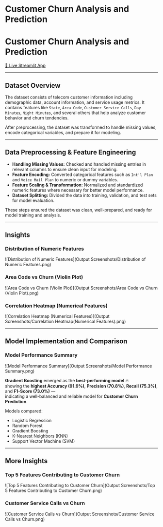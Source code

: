 # Customer Churn Analysis and Prediction

# Customer Churn Analysis and Prediction

[🔗 Live Streamlit App](https://customerchurnanalysisandprediction-vytvdffnz8j6mjwzgyvgcd.streamlit.app/)

---

## Dataset Overview

The dataset consists of telecom customer information including demographic data, account information, and service usage metrics. It contains features like `State`, `Area Code`, `Customer Service Calls`, `Day Minutes`, `Night Minutes`, and several others that help analyze customer behavior and churn tendencies.  

After preprocessing, the dataset was transformed to handle missing values, encode categorical variables, and prepare it for modeling.

---

## Data Preprocessing & Feature Engineering

- **Handling Missing Values:** Checked and handled missing entries in relevant columns to ensure clean input for modeling.  
- **Feature Encoding:** Converted categorical features such as `Int'l Plan` and `Voice Mail Plan` to numeric or dummy variables.  
- **Feature Scaling & Transformation:** Normalized and standardized numeric features where necessary for better model performance.  
- **Dataset Splitting:** Divided the data into training, validation, and test sets for model evaluation.  

These steps ensured the dataset was clean, well-prepared, and ready for model training and analysis.

---

## Insights

### Distribution of Numeric Features
![Distribution of Numeric Features](Output Screenshots/Distribution of Numeric Features.png)

### Area Code vs Churn (Violin Plot)
![Area Code vs Churn (Violin Plot)](Output Screenshots/Area Code vs Churn (Violin Plot).png)

### Correlation Heatmap (Numerical Features)
![Correlation Heatmap (Numerical Features)](Output Screenshots/Correlation Heatmap(Numerical Features).png)

---

## Model Implementation and Comparison

### Model Performance Summary
![Model Performance Summary](Output Screenshots/Model Performance Summary.png)

**Gradient Boosting** emerged as the **best-performing model** 🔥  
showing the **highest Accuracy (91.9%)**, **Precision (70.8%)**, **Recall (75.3%)**, and **F1-Score (73.0%)** —  
indicating a well-balanced and reliable model for **Customer Churn Prediction**.  

Models compared:  
- Logistic Regression  
- Random Forest  
- Gradient Boosting  
- K-Nearest Neighbors (KNN)  
- Support Vector Machine (SVM)  

---

## More Insights

### Top 5 Features Contributing to Customer Churn
![Top 5 Features Contributing to Customer Churn](Output Screenshots/Top 5 Features Contributing to Customer Churn.png)

### Customer Service Calls vs Churn
![Customer Service Calls vs Churn](Output Screenshots/Customer Service Calls vs Churn.png)
